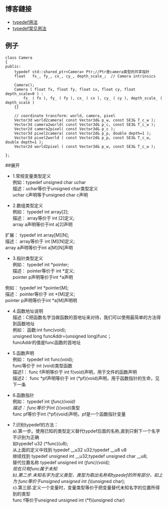 ## 博客鏈接
- [typedef用法](http://www.cnblogs.com/csyisong/archive/2009/01/09/1372363.html)  
- [ typedef常见用法](http://blog.csdn.net/zzxian/article/details/6241716)
## 例子
```
class Camera
{
public:
    typedef std::shared_ptr<Camera> Ptr;//Ptr是camera类型的共享指针
    float   fx_, fy_, cx_, cy_, depth_scale_;  // Camera intrinsics 

    Camera();
    Camera ( float fx, float fy, float cx, float cy, float depth_scale=0 ) :
        fx_ ( fx ), fy_ ( fy ), cx_ ( cx ), cy_ ( cy ), depth_scale_ ( depth_scale )
    {}

    // coordinate transform: world, camera, pixel
    Vector3d world2camera( const Vector3d& p_w, const SE3& T_c_w );
    Vector3d camera2world( const Vector3d& p_c, const SE3& T_c_w );
    Vector2d camera2pixel( const Vector3d& p_c );
    Vector3d pixel2camera( const Vector2d& p_p, double depth=1 ); 
    Vector3d pixel2world ( const Vector2d& p_p, const SE3& T_c_w, double depth=1 );
    Vector2d world2pixel ( const Vector3d& p_w, const SE3& T_c_w );

};
```
##展开
- 1.常规变量类型定义  
例如：typedef unsigned char uchar  
描述：uchar等价于unsigned char类型定义  
      uchar c声明等于unsigned char c声明  

- 2.数组类型定义  
例如： typedef int array[2];  
描述： array等价于 int [2]定义;  
      array a声明等价于int a[2]声明  

扩展： typedef int array[M][N];  
描述： array等价于 int [M][N]定义;  
      array a声明等价于int a[M][N]声明  

- 3.指针类型定义  
例如：  typedef int *pointer;  
描述： pointer等价于 int *定义;  
      pointer p声明等价于int *a声明  

例如：  typedef int *pointer[M];  
描述： pointer等价于 int *[M]定义;  
      pointer p声明等价于int *a[M]声明明  

- 4.函数地址说明  
描述：C把函数名字当做函数的首地址来对待，我们可以使用最简单的方法得到函数地址  
例如： 函数:int func(void);  
       unsigned long funcAddr=(unsigned long)func；  
      funcAddr的值是func函数的首地址  

- 5.函数声明  
例如： typedef int func(void);  
       func等价于 int (void)类型函数  
描述1： func f声明等价于 int f(void)声明，用于文件的函数声明  
描述2： func *pf声明等价于 int (*pf)(void)声明，用于函数指针的生命，见下一条  


- 6.函数指针  
例如： typedef int (*func)(void)  
描述： func等价于int (*)(void)类型  
       func pf等价于int (*pf)(void)声明，pf是一个函数指针变量  

- 7.识别typedef的方法：  
a).第一步。使用已知的类型定义替代typdef后面的名称,直到只剩下一个名字不识别为正确  
      如typedef u32   (*func)(u8);  
      从上面的定义中找到 typedef __u32  u32;typedef __u8 u8  
      继续找到 typedef unsigned int __u32;typedef unsigned char __u8;  
      替代位置名称 typedef unsigned int  (*func)(void);  
      现在只有func属于未知  
b).第二步.未知名字为定义类型，类型为取出名称和typedef的所有部分，如上为
 func等价于unsigned unsigned  int  (*)(unsigned  char);  
c).第三部.定义一个变量时，变量类型等价于把变量替代未知名字的位置所得到的类型  
     func f等价于unsigned unsigned int  (*f)(unsigned char)  
